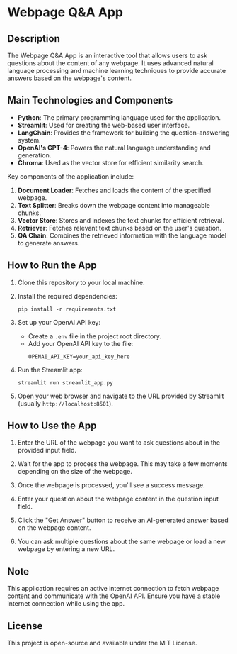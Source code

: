# Webpage Q&A App

## Description

The Webpage Q&A App is an interactive tool that allows users to ask questions about the content of any webpage. It uses advanced natural language processing and machine learning techniques to provide accurate answers based on the webpage's content.

## Main Technologies and Components

- **Python**: The primary programming language used for the application.
- **Streamlit**: Used for creating the web-based user interface.
- **LangChain**: Provides the framework for building the question-answering system.
- **OpenAI's GPT-4**: Powers the natural language understanding and generation.
- **Chroma**: Used as the vector store for efficient similarity search.

Key components of the application include:

1. **Document Loader**: Fetches and loads the content of the specified webpage.
2. **Text Splitter**: Breaks down the webpage content into manageable chunks.
3. **Vector Store**: Stores and indexes the text chunks for efficient retrieval.
4. **Retriever**: Fetches relevant text chunks based on the user's question.
5. **QA Chain**: Combines the retrieved information with the language model to generate answers.

## How to Run the App

1. Clone this repository to your local machine.

2. Install the required dependencies:
   ```
   pip install -r requirements.txt
   ```

3. Set up your OpenAI API key:
   - Create a `.env` file in the project root directory.
   - Add your OpenAI API key to the file:
     ```
     OPENAI_API_KEY=your_api_key_here
     ```

4. Run the Streamlit app:
   ```
   streamlit run streamlit_app.py
   ```

5. Open your web browser and navigate to the URL provided by Streamlit (usually `http://localhost:8501`).

## How to Use the App

1. Enter the URL of the webpage you want to ask questions about in the provided input field.

2. Wait for the app to process the webpage. This may take a few moments depending on the size of the webpage.

3. Once the webpage is processed, you'll see a success message.

4. Enter your question about the webpage content in the question input field.

5. Click the "Get Answer" button to receive an AI-generated answer based on the webpage content.

6. You can ask multiple questions about the same webpage or load a new webpage by entering a new URL.

## Note

This application requires an active internet connection to fetch webpage content and communicate with the OpenAI API. Ensure you have a stable internet connection while using the app.

## License

This project is open-source and available under the MIT License.
